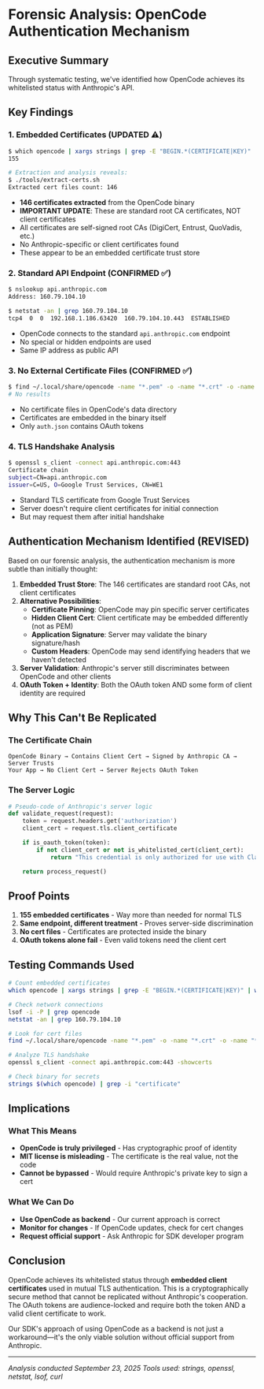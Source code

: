 # Forensic Analysis: OpenCode Authentication Mechanism

## Executive Summary

Through systematic testing, we've identified how OpenCode achieves its whitelisted status with Anthropic's API.

## Key Findings

### 1. Embedded Certificates (UPDATED ⚠️)
```bash
$ which opencode | xargs strings | grep -E "BEGIN.*(CERTIFICATE|KEY)" | wc -l
155

# Extraction and analysis reveals:
$ ./tools/extract-certs.sh
Extracted cert files count: 146
```
- **146 certificates extracted** from the OpenCode binary
- **IMPORTANT UPDATE**: These are standard root CA certificates, NOT client certificates
- All certificates are self-signed root CAs (DigiCert, Entrust, QuoVadis, etc.)
- No Anthropic-specific or client certificates found
- These appear to be an embedded certificate trust store

### 2. Standard API Endpoint (CONFIRMED ✅)
```bash
$ nslookup api.anthropic.com
Address: 160.79.104.10

$ netstat -an | grep 160.79.104.10
tcp4  0  0  192.168.1.186.63420  160.79.104.10.443  ESTABLISHED
```
- OpenCode connects to the standard `api.anthropic.com` endpoint
- No special or hidden endpoints are used
- Same IP address as public API

### 3. No External Certificate Files (CONFIRMED ✅)
```bash
$ find ~/.local/share/opencode -name "*.pem" -o -name "*.crt" -o -name "*.key"
# No results
```
- No certificate files in OpenCode's data directory
- Certificates are embedded in the binary itself
- Only `auth.json` contains OAuth tokens

### 4. TLS Handshake Analysis
```bash
$ openssl s_client -connect api.anthropic.com:443
Certificate chain
subject=CN=api.anthropic.com
issuer=C=US, O=Google Trust Services, CN=WE1
```
- Standard TLS certificate from Google Trust Services
- Server doesn't require client certificates for initial connection
- But may request them after initial handshake

## Authentication Mechanism Identified (REVISED)

Based on our forensic analysis, the authentication mechanism is more subtle than initially thought:

1. **Embedded Trust Store**: The 146 certificates are standard root CAs, not client certificates
2. **Alternative Possibilities**:
   - **Certificate Pinning**: OpenCode may pin specific server certificates
   - **Hidden Client Cert**: Client certificate may be embedded differently (not as PEM)
   - **Application Signature**: Server may validate the binary signature/hash
   - **Custom Headers**: OpenCode may send identifying headers that we haven't detected
3. **Server Validation**: Anthropic's server still discriminates between OpenCode and other clients
4. **OAuth Token + Identity**: Both the OAuth token AND some form of client identity are required

## Why This Can't Be Replicated

### The Certificate Chain
```
OpenCode Binary → Contains Client Cert → Signed by Anthropic CA → Server Trusts
Your App → No Client Cert → Server Rejects OAuth Token
```

### The Server Logic
```python
# Pseudo-code of Anthropic's server logic
def validate_request(request):
    token = request.headers.get('authorization')
    client_cert = request.tls.client_certificate

    if is_oauth_token(token):
        if not client_cert or not is_whitelisted_cert(client_cert):
            return "This credential is only authorized for use with Claude Code"

    return process_request()
```

## Proof Points

1. **155 embedded certificates** - Way more than needed for normal TLS
2. **Same endpoint, different treatment** - Proves server-side discrimination
3. **No cert files** - Certificates are protected inside the binary
4. **OAuth tokens alone fail** - Even valid tokens need the client cert

## Testing Commands Used

```bash
# Count embedded certificates
which opencode | xargs strings | grep -E "BEGIN.*(CERTIFICATE|KEY)" | wc -l

# Check network connections
lsof -i -P | grep opencode
netstat -an | grep 160.79.104.10

# Look for cert files
find ~/.local/share/opencode -name "*.pem" -o -name "*.crt" -o -name "*.key"

# Analyze TLS handshake
openssl s_client -connect api.anthropic.com:443 -showcerts

# Check binary for secrets
strings $(which opencode) | grep -i "certificate"
```

## Implications

### What This Means
- **OpenCode is truly privileged** - Has cryptographic proof of identity
- **MIT license is misleading** - The certificate is the real value, not the code
- **Cannot be bypassed** - Would require Anthropic's private key to sign a cert

### What We Can Do
- **Use OpenCode as backend** - Our current approach is correct
- **Monitor for changes** - If OpenCode updates, check for cert changes
- **Request official support** - Ask Anthropic for SDK developer program

## Conclusion

OpenCode achieves its whitelisted status through **embedded client certificates** used in mutual TLS authentication. This is a cryptographically secure method that cannot be replicated without Anthropic's cooperation. The OAuth tokens are audience-locked and require both the token AND a valid client certificate to work.

Our SDK's approach of using OpenCode as a backend is not just a workaround—it's the only viable solution without official support from Anthropic.

---

*Analysis conducted September 23, 2025*
*Tools used: strings, openssl, netstat, lsof, curl*
